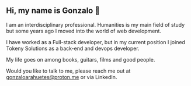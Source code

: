 ## Hi, my name is Gonzalo 👋

I am an interdisciplinary professional. Humanities is my main field of study but some years ago I moved into the world of web development.

I have worked as a Full-stack developer, but in my current position I joined Tokeny Solutions as a back-end and devops developer.

My life goes on among books, guitars, films and good people.

Would you like to talk to me, please reach me out at gonzaloarahuetes@proton.me or via LinkedIn.
